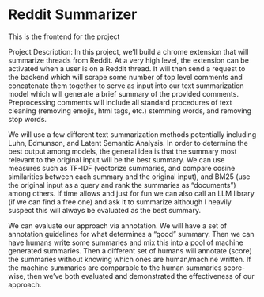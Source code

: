 # Reddit Summarizer

This is the frontend for the project

Project Description: In this project, we’ll build a chrome extension that will summarize threads from Reddit. At a very high level, the extension can be activated when a user is on a Reddit thread. It will then send a request to the backend which will scrape some number of top level comments and concatenate them together to serve as input into our text summarization model which will generate a brief summary of the provided comments. Preprocessing comments will include all standard procedures of text cleaning (removing emojis, html tags, etc.) stemming words, and removing stop words.

We will use a few different text summarization methods potentially including Luhn, Edmunson, and Latent Semantic Analysis. In order to determine the best output among models, the general idea is that the summary most relevant to the original input will be the best summary. We can use measures such as TF-IDF (vectorize summaries, and compare cosine similarities between each summary and the original input), and BM25 (use the original input as a query and rank the summaries as “documents”) among others. If time allows and just for fun we can also call an LLM library (if we can find a free one) and ask it to summarize although I heavily suspect this will always be evaluated as the best summary.

We can evaluate our approach via annotation. We will have a set of annotation guidelines for what determines a “good” summary. Then we can have humans write some summaries and mix this into a pool of machine generated summaries. Then a different set of humans will annotate (score) the summaries without knowing which ones are human/machine written. If the machine summaries are comparable to the human summaries score-wise, then we’ve both evaluated and demonstrated the effectiveness of our approach.
